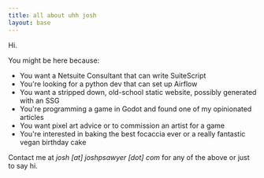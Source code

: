 ```yaml
---
title: all about uhh josh
layout: base
---
```

Hi.

You might be here because:

- You want a Netsuite Consultant that can write SuiteScript
- You're looking for a python dev that can set up Airflow
- You want a stripped down, old-school static website, possibly generated with an SSG
- You're programming a game in Godot and found one of my opinionated articles
- You want pixel art advice or to commission an artist for a game
- You're interested in baking the best focaccia ever or a really fantastic vegan birthday cake

Contact me at _josh \[at\] joshpsawyer \[dot\] com_ for any of the above or just to say hi.
